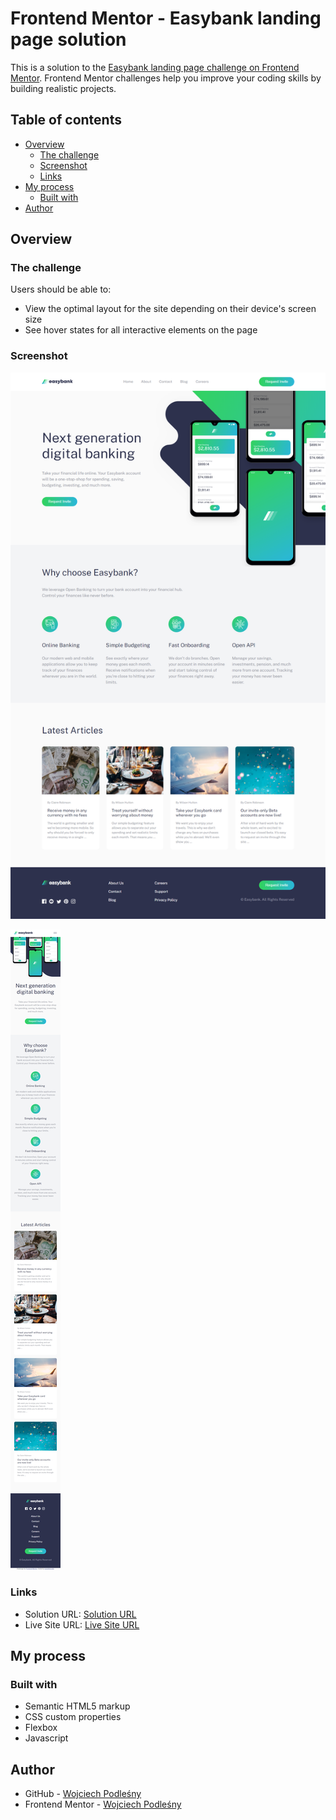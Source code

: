 # Frontend Mentor - Easybank landing page solution

This is a solution to the [Easybank landing page challenge on Frontend Mentor](https://www.frontendmentor.io/challenges/easybank-landing-page-WaUhkoDN). Frontend Mentor challenges help you improve your coding skills by building realistic projects.

## Table of contents

- [Overview](#overview)
  - [The challenge](#the-challenge)
  - [Screenshot](#screenshot)
  - [Links](#links)
- [My process](#my-process)
  - [Built with](#built-with)
- [Author](#author)

## Overview

### The challenge

Users should be able to:

- View the optimal layout for the site depending on their device's screen size
- See hover states for all interactive elements on the page

### Screenshot

![Destop-screenshot](./images/destop-screenshot.png)

![Mobile-screenshot](./images/mobilescreen-shot.png)

### Links

- Solution URL: [Solution URL](https://github.com/Wojciech-Podlesny)
- Live Site URL: [Live Site URL]()

## My process

### Built with

- Semantic HTML5 markup
- CSS custom properties
- Flexbox
- Javascript

## Author

- GitHub - [Wojciech Podleśny](https://github.com/Wojciech-Podlesny)
- Frontend Mentor - [Wojciech Podleśny](https://www.frontendmentor.io/profile/Wojciech-Podlesny)
